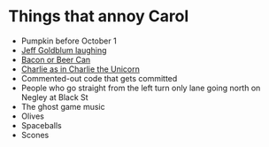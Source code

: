# Things that annoy Carol

* Pumpkin before October 1
* [Jeff Goldblum laughing](https://www.youtube.com/watch?v=lS9D6w1GzGY)
* [Bacon or Beer Can](http://www.ww13.baconbeercan.com/)
* [Charlie as in Charlie the Unicorn](https://www.youtube.com/watch?v=CsGYh8AacgY)
* Commented-out code that gets committed
* People who go straight from the left turn only lane going north on Negley at Black St
* The ghost game music
* Olives
* Spaceballs
* Scones
